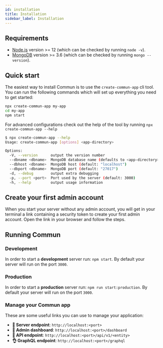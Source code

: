 ```yaml
---
id: installation
title: Installation
sidebar_label: Installation
---
```


## Requirements

- [Node.js](https://nodejs.org/en/download/) version >= 12 (which can be checked by running `node -v`).
- [MongoDB](https://docs.mongodb.com/manual/installation/) version >= 3.6 (which can be checked by running `mongo --version`).

## Quick start

The easiest way to install Commun is to use the `create-commun-app` cli tool. You can run the following commands which will
set up everything you need to get started:

```bash
npx create-commun-app my-app
cd my-app
npm start
```

For advanced configurations check out the help of the tool by running `npx create-commun-app --help`

```bash
$ npx create-commun-app --help
Usage: create-commun-app [options] <app-directory>

Options:
  -V, --version      output the version number
  --dbname <dbname>  MongoDB database name (defaults to <app-directory>)
  --dbhost <dbname>  MongoDB host (default: "localhost")
  --dbport <dbname>  MongoDB port (default: "27017")
  -d, --debug        output extra debugging
  -p, --port <port>  Port used by the server (default: 3000)
  -h, --help         output usage information
```

## Create your first admin account

When you start your server without any admin account, you will get in your terminal a link containing a security token to
create your first admin account. Open the link in your browser and follow the steps. 

## Running Commun
 
### Development 

In order to start a **development** server run: `npm start`. By default your server will run on the port `3000`.

### Production

In order to start a **production** server run: `npm run start:production`. By default your server will run on the port `3000`.

### Manage your Commun app

These are some useful links you can use to manage your application:

- **🚀 Server endpoint**: `http://localhost:<port>`
- **🎩 ‍Admin dashboard**: `http://localhost:<port>/dashboard`
- **💪 API endpoint**: `http://localhost:<port>/api/v1/<entity>`
- **👌 GraphQL endpoint**: `http://localhost:<port>/graphql`
